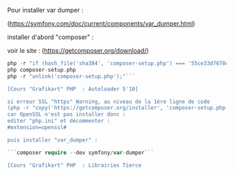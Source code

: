 Pour installer var dumper :

(https://symfony.com/doc/current/components/var_dumper.html)

installer d'abord "composer" :

voir le site : (https://getcomposer.org/download/)

```php -r "copy('https://getcomposer.org/installer', 'composer-setup.php');"
php -r "if (hash_file('sha384', 'composer-setup.php') === '55ce33d7678c5a611085589f1f3ddf8b3c52d662cd01d4ba75c0ee0459970c2200a51f492d557530c71c15d8dba01eae') { echo 'Installer verified'; } else { echo 'Installer corrupt'; unlink('composer-setup.php'); } echo PHP_EOL;"
php composer-setup.php
php -r "unlink('composer-setup.php');"```

[Cours "Grafikart" PHP  : Autoloader 5'10]

si erreur SSL "https" Warning, au niveau de la 1ère ligne de code 
(php -r "copy('https://getcomposer.org/installer', 'composer-setup.php');")
car OpenSSL n'est pas installer donc :
editer "php.ini" et décommenter : 
#extension=openssl#

puis installer "var_dumper" :

```composer require --dev symfony/var-dumper```

[Cours "Grafikart" PHP  : Librairies Tierce

